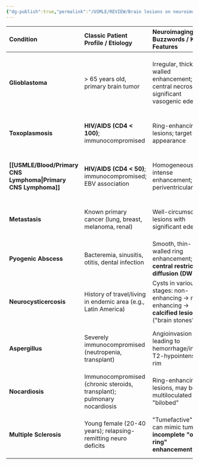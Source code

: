 ```yaml
---
{"dg-publish":true,"permalink":"/USMLE/REVIEW/Brain lesions on neuroimaging/"}
---
```


| Condition                | Classic Patient Profile / Etiology                                      | Neuroimaging Buzzwords / Key Features                                                            | Number & Location                                                                            | Key Differentiating Feature(s)                                                                        |
| :----------------------- | :---------------------------------------------------------------------- | :----------------------------------------------------------------------------------------------- | :------------------------------------------------------------------------------------------- | :---------------------------------------------------------------------------------------------------- |
| **Glioblastoma**         | > 65 years old, primary brain tumor                                     | Irregular, thick-walled enhancement; central necrosis; significant vasogenic edema               | **Single** lesion (usually); cerebral hemispheres; **crosses corpus callosum** ("butterfly") | **Crosses midline**; irregular "serpentine" enhancement; arises *de novo* in brain parenchyma         |
| **Toxoplasmosis**        | **HIV/AIDS (CD4 < 100)**; immunocompromised                             | Ring-enhancing lesions; target-like appearance                                                   | **Multiple** (< 2 cm); **Basal ganglia** & gray-white junction                               | **Multiple lesions in the basal ganglia** in an AIDS patient; improves with empiric therapy           |
| **[[USMLE/Blood/Primary CNS Lymphoma\|Primary CNS Lymphoma]]** | **HIV/AIDS (CD4 < 50)**; immunocompromised; EBV association             | Homogeneous, intense enhancement; periventricular                                                | **Single** (usually); **Periventricular**; may touch ependymal surface                       | **Single, periventricular, solid enhancement** (less often ring-enhancing); **EBV+** in CSF           |
| **Metastasis**           | Known primary cancer (lung, breast, melanoma, renal)                    | Well-circumscribed lesions with significant edema                                                | **Multiple** (usually); **Gray-white matter junction**                                       | History of primary cancer; lesions are typically spherical and located at the gray-white junction     |
| **Pyogenic Abscess**     | Bacteremia, sinusitis, otitis, dental infection                         | Smooth, thin-walled ring enhancement; **central restricted diffusion (DWI)**                     | Can be single or multiple                                                                    | **Bright signal on DWI** is highly specific for abscess; often has a smooth, thin capsule             |
| **Neurocysticercosis**   | History of travel/living in endemic area (e.g., Latin America)          | Cysts in various stages: non-enhancing → ring-enhancing → **calcified lesions** ("brain stones") | Multiple, in different stages                                                                | History of exposure + presence of **calcified lesions and/or scolex** ("dot-in-a-box")                |
| **Aspergillus**          | Severely immunocompromised (neutropenia, transplant)                    | Angioinvasion leading to hemorrhage/infarct; T2-hypointense rim                                  | Often multiple                                                                               | **Angioinvasive nature** (hemorrhage/infarct); associated with severe immunosuppression               |
| **Nocardiosis**          | Immunocompromised (chronic steroids, transplant); pulmonary nocardiosis | Ring-enhancing lesions, may be multiloculated or "bilobed"                                       | Multiple                                                                                     | Concomitant pulmonary infection; diagnosis via culture (gram-positive, branching filaments)           |
| **Multiple Sclerosis**   | Young female (20-40 years); relapsing-remitting neuro deficits          | "Tumefactive" MS can mimic tumor; **incomplete "open-ring" enhancement**                         | Multiple, disseminated in time & space                                                       | **"Open-ring" enhancement** (points away from ventricle); other classic MS lesions (Dawson's fingers) |
